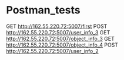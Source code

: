 # Postman_tests
GET http://162.55.220.72:5007/first
POST http://162.55.220.72:5007/user_info_3
GET http://162.55.220.72:5007/object_info_3
GET http://162.55.220.72:5007/object_info_4
POST http://162.55.220.72:5007/user_info_2

